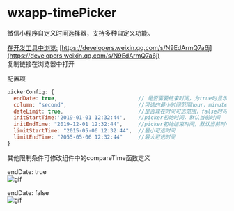 # wxapp-timePicker
微信小程序自定义时间选择器，支持多种自定义功能。  

[在开发工具中浏览:](https://developers.weixin.qq.com/s/N9EdArmQ7a6j)  [https://developers.weixin.qq.com/s/N9EdArmQ7a6j](https://developers.weixin.qq.com/s/N9EdArmQ7a6j)   
复制链接在浏览器中打开  
  
配置项
```js
pickerConfig: {
  endDate: true,                          // 是否需要结束时间，为true时显示开始时间和结束时间两个picker
  column: "second",                       //可选的最小时间范围hour、minute、secend
  dateLimit: true,                        //是否现在时间可选范围，false时可选任意时间；未数字n时，范围是当前时间的最近n天
  initStartTime:'2019-01-01 12:32:44',    //picker初始时间，默认当前时间
  initEndTime: "2019-12-01 12:32:44",     //picker初始结束时间，默认当前时间
  limitStartTime: "2015-05-06 12:32:44",  //最小可选时间
  limitEndTime: "2055-05-06 12:32:44"     //最大可选时间 
}
```

其他限制条件可修改组件中的compareTime函数定义

endDate: true  
![gif](https://raw.githubusercontent.com/rover95/wxapp-timePicker/master/images/endDate.gif)
   
endDate: false  
![gif](https://raw.githubusercontent.com/rover95/wxapp-timePicker/master/images/noEndDate.gif)

